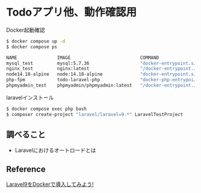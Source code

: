 # Todoアプリ他、動作確認用

Docker起動確認
```bash
$ docker compose up -d
$ docker compose ps

NAME               IMAGE                          COMMAND                   SERVICE      CREATED        STATUS          PORTS
mysql_test         mysql:5.7.36                   "docker-entrypoint.s…"   db           11 hours ago   Up 34 seconds   0.0.0.0:3306->3306/tcp, 33060/tcp
nginx_test         nginx:latest                   "/docker-entrypoint.…"   nginx        11 hours ago   Up 32 seconds   0.0.0.0:80->80/tcp
node14.18-alpine   node:14.18-alpine              "docker-entrypoint.s…"   node         11 hours ago   Up 34 seconds
php-fpm            todo-laravel-php               "docker-php-entrypoi…"   php          11 hours ago   Up 34 seconds   9000/tcp
phpmyadmin_test    phpmyadmin/phpmyadmin:latest   "/docker-entrypoint.…"   phpmyadmin   11 hours ago   Up 32 seconds   0.0.0.0:8080->80/tcp
```

laravelインストール
```bash
$ docker compose exec php bash
$ composer create-project "laravel/laravel=9.*" LaravelTestProject
```

## 調べること
- Laravelにおけるオートロードとは

## Reference
[Laravel9をDockerで導入してみよう!](https://zenn.dev/eguchi244_dev/articles/laravel-and-docker-introduction-20230822)